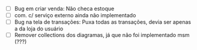 - [ ] Bug em criar venda: Não checa estoque
- [ ] com. c/ serviço externo ainda não implementado
- [ ] Bug na tela de transações: Puxa todas as transações, devia ser apenas a da loja do usuário
- [ ] Remover collections dos diagramas, já que não foi implementado msm (???)

